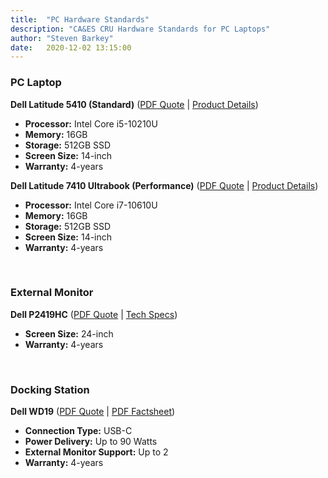 ```yaml
---
title:  "PC Hardware Standards"
description: "CA&ES CRU Hardware Standards for PC Laptops"
author: "Steven Barkey"
date:   2020-12-02 13:15:00
---
```

<h3>PC Laptop</h3>
<p><b>Dell Latitude 5410 (Standard)</b> (<a target="_blank" href="/media/policies/Dell Latitude 5410 Quote.pdf">PDF Quote</a> | <a target="_blank" href="https://www.dell.com/en-us/work/shop/cty/pdp/spd/latitude-14-5410-laptop#features_section">Product Details</a>)</p>
<ul>
	<li><b>Processor:</b> Intel Core i5-10210U</li>
	<li><b>Memory:</b> 16GB</li>
	<li><b>Storage:</b> 512GB SSD</li>
	<li><b>Screen Size:</b> 14-inch</li>
	<li><b>Warranty:</b> 4-years</li>
</ul>
<p><b>Dell Latitude 7410 Ultrabook (Performance)</b> (<a target="_blank" href="/media/policies/Dell Latitude 7410 Ultrabook Quote.pdf">PDF Quote</a> | <a target="_blank" href="https://www.dell.com/en-us/work/shop/laptops/14-7400/spd/latitude-14-7400-laptop#features_section">Product Details</a>)</p>
<ul>
	<li><b>Processor:</b> Intel Core i7-10610U</li>
	<li><b>Memory:</b> 16GB</li>
	<li><b>Storage:</b> 512GB SSD</li>
	<li><b>Screen Size:</b> 14-inch</li>
	<li><b>Warranty:</b> 4-years</li>
</ul>
<br />
<h3>External Monitor</h3>
<p><b>Dell P2419HC</b> (<a target="_blank" href="/media/policies/Dell P2419HC Monitor Quote.pdf">PDF Quote</a> | <a target="_blank" href="https://www.dell.com/en-us/work/shop/dell-24-usb-c-monitor-p2419hc/apd/210-aqco/monitors-monitor-accessories#techspecs_section">Tech Specs</a>)</p>
<ul>
	<li><b>Screen Size:</b> 24-inch</li>
	<li><b>Warranty:</b> 4-years</li>
</ul>
<br />
<h3>Docking Station</h3>
<p><b>Dell WD19</b> (<a target="_blank" href="/media/policies/Dell WD19 Dock Quote.pdf">PDF Quote</a> | <a target="_blank" href="/media/policies/Dell WD19 Dock Factsheet.pdf">PDF Factsheet</a>)</p>
<ul>
	<li><b>Connection Type:</b> USB-C</li>
	<li><b>Power Delivery:</b> Up to 90 Watts</li>
	<li><b>External Monitor Support:</b> Up to 2</li>
	<li><b>Warranty:</b> 4-years</li>
</ul>